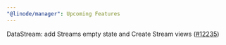 ```yaml
---
"@linode/manager": Upcoming Features
---
```


DataStream: add Streams empty state and Create Stream views ([#12235](https://github.com/linode/manager/pull/12235))
